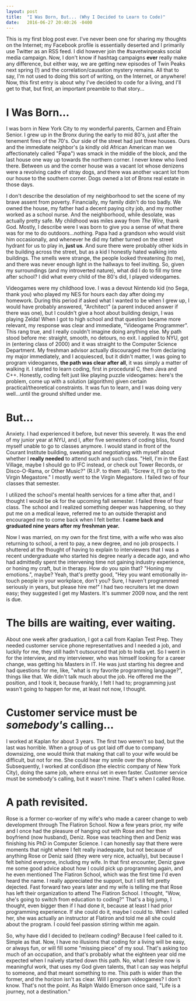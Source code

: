 ```yaml
---
layout: post
title:  "I Was Born, But... (Why I Decided to Learn to Code)"
date:   2016-06-27 20:40:26 -0400
---
```



This is my first blog post ever.  I've never been one for sharing my thoughts on the Internet; my Facebook profile is essentially deserted and I primarily use Twitter as an RSS feed.  I did however join the #savetwinpeaks social media campaign.  Now, I don't know if hashtag campaigns **ever** really make any difference, but either way, we are getting new episodes of Twin Peaks next spring (!) and the correlation/causation mystery remains.  All that to say, I'm not used to doing this sort of writing, on the Internet, or anywhere!  Now, this first entry is about why I've decided to code for a living, and I'll get to that, but first, an important preamble to that story...

# I Was Born...

I was born in New York City to my wonderful parents, Carmen and Efrain Senior.  I grew up in the Bronx during the early to mid 80's, just after the tenement fires of the 70's.  Our side of the street had just three houses.  Ours and the immediate neighbor's (a kindly old African American man we affectionately called "Papa") was smack in the middle of the block, and the last house one way up towards the northern corner.  I never knew who lived there.  Between us and the corner house was a vacant lot whose denizens were a revolving cadre of stray dogs, and there was another vacant lot from our house to the southern corner.  Dogs owned a lot of Bronx real estate in those days.

I don't describe the desolation of my neighborhood to set the scene of my brave assent from poverty.  Financially, my family didn't do too badly.  We owned the house, my father had a decent paying city job, and my mother worked as a school nurse.  And the neighborhood, while desolate, was actually pretty safe.  My childhood was miles away from *The Wire*, thank God.  Mostly, I describe were I was born to give you a sense of what there was for me to do outdoors...nothing.  Papa had a grandson who would visit him occasionally, and whenever he did my father turned on the street hydrant for us to play in, **just us**.  And sure there were probably other kids in the building across the street, but as a kid I honestly hated walking into buildings.  The smells were strange, the people looked threatening (to me), and there was never enough light in the hallways to feel inviting.  So, given my surroundings (and my introverted nature), what did I do to fill my time after school?  I did what every child of the 80's did, I played videogames.

Videogames were my childhood love.  I was a devout Nintendo kid (no Sega, thank you) who played my NES for hours each day after doing my homework.  During this period if asked what I wanted to be when I grew up, I would have probably answered, "Architect" (a parent induced answer if there was one), but I couldn't give a hoot about building design, I was playing Zelda!  When I got to high school and that question became more relevant, my response was clear and immediate, "Videogame Programmer".  This rang true, and I really couldn't imagine doing anything else.  My path stood before me: straight, smooth, no detours, no exit.  I applied to NYU, got in (entering class of 2000) and it was straight to the Computer Science Department.  My freshman advisor actually discouraged me from declaring my major immediately, and I acquiesced, but it didn't matter, I was going to program videogames, **the path was clear after all**, it was simply a matter of walking it.  I started to learn coding, first in procedural C, then Java and C++.  Honestly, coding felt just like playing puzzle videogames: here's the problem, come up with a solution (algorithm) given certain practical/theoretical constraints.  It was fun to learn, and I was doing very well...until the ground shifted under me.

# But...

Anxiety.  I had experienced it before, but never this severely.  It was the end of my junior year at NYU, and I, after five semesters of coding bliss, found myself unable to go to classes anymore.  I would stand in front of the Courant Institute building, sweating and negotiating with myself about whether I **really needed** to attend such and such class.  "Hell, I'm in the East Village, maybe I should go to IFC instead, or check out Tower Records, or Disco-O-Rama, or Other Music?" (R.I.P. to them all).  "Screw it, I'll go to the Virgin Megastore."  I mostly went to the Virgin Megastore.  I failed two of four classes that semester.

I utilized the school's mental health services for a time after that, and I thought I would be ok for the upcoming fall semester.  I failed three of four class.  The school and I realized something deeper was happening, so they put me on a medical leave, referred me to an outside therapist and encouraged me to come back when I felt better.  **I came back and graduated nine years after my freshman year.**

Now I was married, on my own for the first time, with a wife who was also returning to school, a rent to pay, a new degree, and no job prospects.  I shuttered at the thought of having to explain to interviewers that I was a recent undergraduate who started his degree nearly a decade ago, and who had admittedly spent the intervening time not gaining industry experience, or honing my craft, but in therapy.  How do you spin that?  "Honing my emotions.", maybe?  Yeah, that's pretty good, "Hey you want emotionally in-touch people in your workplace, don't you?  Sure, I haven't programmed seriously in years, but please hire me!"  I had two recruiters let me down easy; they suggested I get my Masters.  It's summer 2009 now, and the rent is due. 

# The bills are waiting, ever waiting.

About one week after graduation, I got a call from Kaplan Test Prep.  They needed customer service phone representatives and I needed a job, and luckily for me, they still hadn't outsourced that job to India yet.  So I went in for the interview, and my interviewer, who was himself looking for a career change, was getting his Masters in IT.  He was just starting his degree and had questions for me, like, "what is my favorite programming language?", things like that. We didn't talk much about the job.  He offered me the position, and I took it, because frankly, I felt I had to; programming just wasn't going to happen for me, at least not now, I thought.

# Customer service must be *somebody's* calling...

I worked at Kaplan for about 3 years.  The first two weren't so bad, but the last was horrible.  When a group of us got laid off due to company downsizing, one would think that making that call to your wife would be difficult, but not for me. She could hear my smile over the phone.  Subsequently, I worked at conEdison (the electric company of New York City), doing the same job, where ennui set in even faster.  Customer service must be somebody's calling, but it wasn't mine.  That's when I called Rose.

# A path revisited.

Rose is a former co-worker of my wife's who made a career change to web development through The Flatiron School.  Now a few years prior, my wife and I once had the pleasure of hanging out with Rose and her then boyfriend (now husband), Deniz.  Rose was teaching then and Deniz was finishing his PhD in Computer Science.  I can honestly say that there were moments that night where I felt really inadequate, but not because of anything Rose or Deniz said (they were very nice, actually), but because I felt behind everyone, including my wife.  In that first encounter, Deniz gave me some good advice about how I could pick up programming again, and he even mentioned The Flatiron School, which was the first time I'd even heard the name.  I really appreciated the support, but I still felt pretty dejected.  Fast forward two years later and my wife is telling me that Rose has left their organization to attend The Flatiron School.  I thought, "Wow, she's going to switch from education to coding?"  That's a big jump, I thought, even bigger then if I had done it, because at least I had prior programming experience.  If she could do it, maybe I could to.  When I called her, she was actually an instructor at Flatiron and told me all she could about the program.  I could feel passion stirring within me again.

So, why have did I decided to (re)learn coding?  Because I feel called to it.  Simple as that.  Now, I have no illusions that coding for a living will be easy, or always fun, or will fill some "missing piece" of my soul.  That's asking too much of an occupation, and that's probably what the eighteen year old me expected when I naïvely started down this path.  No, what I desire now is meaningful work, that uses my God given talents, that I can say was helpful to someone, and that meant something to me.  This path is wider than the former, and the horizon isn't as clear.  Will I program videogames?  I don't know.  That's not the point.  As Ralph Waldo Emerson once said, "Life is a journey, not a destination."

